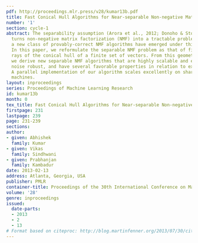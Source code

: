 ```yaml
---
pdf: http://proceedings.mlr.press/v28/kumar13b.pdf
title: Fast Conical Hull Algorithms for Near-separable Non-negative Matrix Factorization
number: '1'
section: cycle-1
abstract: The separability assumption (Arora et al., 2012; Donoho & Stodden, 2003)
  turns non-negative matrix factorization (NMF) into a tractable problem. Recently,
  a new class of provably-correct NMF algorithms have emerged under this assumption.
  In this paper, we reformulate the separable NMF problem as that of finding the extreme
  rays of the conical hull of a finite set of vectors. From this geometric perspective,
  we derive new separable NMF algorithms that are highly scalable and empirically
  noise robust, and have several favorable properties in relation to existing methods.
  A parallel implementation of our algorithm scales excellently on shared and distributed-memory
  machines.
layout: inproceedings
series: Proceedings of Machine Learning Research
id: kumar13b
month: 0
tex_title: Fast Conical Hull Algorithms for Near-separable Non-negative Matrix Factorization
firstpage: 231
lastpage: 239
page: 231-239
sections: 
author:
- given: Abhishek
  family: Kumar
- given: Vikas
  family: Sindhwani
- given: Prabhanjan
  family: Kambadur
date: 2013-02-13
address: Atlanta, Georgia, USA
publisher: PMLR
container-title: Proceedings of the 30th International Conference on Machine Learning
volume: '28'
genre: inproceedings
issued:
  date-parts:
  - 2013
  - 2
  - 13
# Format based on citeproc: http://blog.martinfenner.org/2013/07/30/citeproc-yaml-for-bibliographies/
---
```

